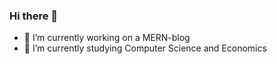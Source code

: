 ### Hi there 👋

- 🔭 I’m currently working on a MERN-blog 
- 🌱 I’m currently studying Computer Science and Economics
<!--
**utsavhtalati/utsavhtalati** is a ✨ _special_ ✨ repository because its `README.md` (this file) appears on your GitHub profile.

Here are some ideas to get you started:

- 🔭 I’m currently working on a MERN-blog 
- 🌱 I’m currently learning Computer Science and Economics
-->
